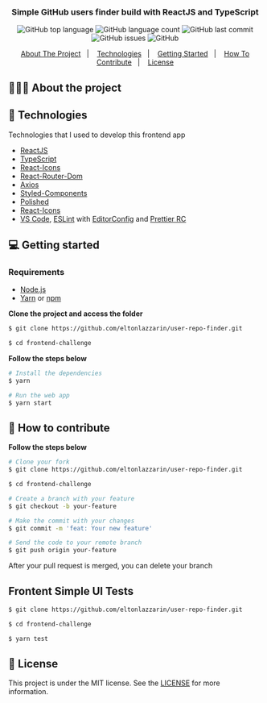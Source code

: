 <h3 align="center">
  Simple GitHub users finder build with ReactJS and TypeScript
</h3>

<p align="center"></p>

<p align="center">
  <img alt="GitHub top language" src="https://img.shields.io/github/languages/top/eltonlazzarin/user-repo-finder">

  <img alt="GitHub language count" src="https://img.shields.io/github/languages/count/eltonlazzarin/user-repo-finder">

  <img alt="GitHub last commit" src="https://img.shields.io/github/last-commit/eltonlazzarin/user-repo-finder">

  <img alt="GitHub issues" src="https://img.shields.io/github/issues/eltonlazzarin/user-repo-finder">

  <img alt="GitHub" src="https://img.shields.io/github/license/eltonlazzarin/user-repo-finder">
</p>

<p align="center">
  <a href="#-about-the-project">About The Project</a>&nbsp;&nbsp;&nbsp;|&nbsp;&nbsp;&nbsp;
  <a href="#-technologies">Technologies</a>&nbsp;&nbsp;&nbsp;|&nbsp;&nbsp;&nbsp;
  <a href="#-getting-started">Getting Started</a>&nbsp;&nbsp;&nbsp;|&nbsp;&nbsp;&nbsp;
  <a href="#-how-to-contribute">How To Contribute</a>&nbsp;&nbsp;&nbsp;|&nbsp;&nbsp;&nbsp;
  <a href="#-license">License</a>
</p>

## 👨🏻‍💻 About the project

## 🚀 Technologies

Technologies that I used to develop this frontend app

- [ReactJS](https://nodejs.org/en)
- [TypeScript](https://www.typescriptlang.org)
- [React-Icons](https://github.com/wwayne/react-tooltip)
- [React-Router-Dom](https://reactrouter.com/web/guides/quick-start)
- [Axios](https://github.com/axios/axios)
- [Styled-Components](https://styled-components.com)
- [Polished](https://github.com/styled-components/polished)
- [React-Icons](https://react-icons.github.io/react-icons)
- [VS Code](https://code.visualstudio.com), [ESLint](https://marketplace.visualstudio.com/items?itemName=dbaeumer.vscode-eslint) with [EditorConfig](https://marketplace.visualstudio.com/items?itemName=EditorConfig.EditorConfig) and [Prettier RC](https://github.com/prettier/prettier)

## 💻 Getting started

### Requirements

- [Node.js](https://nodejs.org/en/)
- [Yarn](https://classic.yarnpkg.com/) or [npm](https://www.npmjs.com/)

**Clone the project and access the folder**

```bash
$ git clone https://github.com/eltonlazzarin/user-repo-finder.git

$ cd frontend-challenge
```

**Follow the steps below**

```bash
# Install the dependencies
$ yarn

# Run the web app
$ yarn start
```

## 🤔 How to contribute

**Follow the steps below**

```bash
# Clone your fork
$ git clone https://github.com/eltonlazzarin/user-repo-finder.git

$ cd frontend-challenge

# Create a branch with your feature
$ git checkout -b your-feature

# Make the commit with your changes
$ git commit -m 'feat: Your new feature'

# Send the code to your remote branch
$ git push origin your-feature
```

After your pull request is merged, you can delete your branch

## Frontent Simple UI Tests

```bash
$ git clone https://github.com/eltonlazzarin/user-repo-finder.git

$ cd frontend-challenge

$ yarn test
```

## 📝 License

This project is under the MIT license. See the [LICENSE](https://github.com/eltonlazzarin/user-repo-finder/blob/master/LICENSE) for more information.

